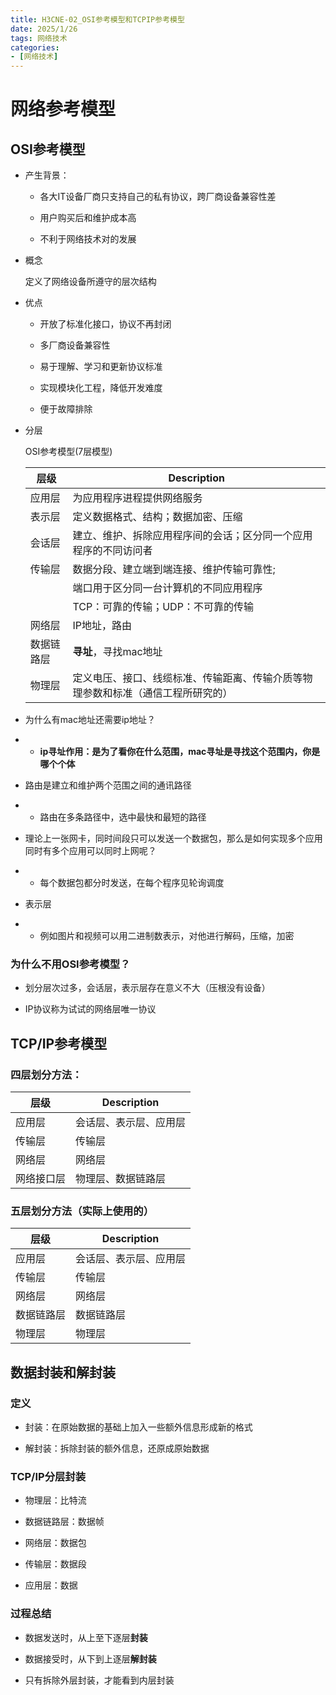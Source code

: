 ```yaml
---
title: H3CNE-02_OSI参考模型和TCPIP参考模型
date: 2025/1/26
tags: 网络技术
categories: 
- [网络技术]
---
```


# 网络参考模型

<!-- more -->

## OSI参考模型

- 产生背景：
  
  - 各大IT设备厂商只支持自己的私有协议，跨厂商设备兼容性差
  
  - 用户购买后和维护成本高
  
  - 不利于网络技术对的发展

- 概念
  
  定义了网络设备所遵守的层次结构

- 优点
  
  - 开放了标准化接口，协议不再封闭
  
  - 多厂商设备兼容性
  
  - 易于理解、学习和更新协议标准
  
  - 实现模块化工程，降低开发难度
  
  - 便于故障排除

- 分层
  
  OSI参考模型(7层模型)
  
  | 层级    | Description                              |
  | ----- | ---------------------------------------- |
  | 应用层   | 为应用程序进程提供网络服务                            |
  | 表示层   | 定义数据格式、结构；数据加密、压缩                        |
  | 会话层   | 建立、维护、拆除应用程序间的会话；区分同一个应用程序的不同访问者         |
  | 传输层   | 数据分段、建立端到端连接、维护传输可靠性;                    |
  |       | 端口用于区分同一台计算机的不同应用程序                      |
  |       | TCP：可靠的传输；UDP：不可靠的传输                     |
  | 网络层   | IP地址，路由                                  |
  | 数据链路层 | **寻址**，寻找mac地址                           |
  | 物理层   | 定义电压、接口、线缆标准、传输距离、传输介质等物理参数和标准（通信工程所研究的） |

- 为什么有mac地址还需要ip地址？

- - **ip寻址作用：是为了看你在什么范围，mac寻址是寻找这个范围内，你是哪个个体**

- 路由是建立和维护两个范围之间的通讯路径

- - 路由在多条路径中，选中最快和最短的路径

- 理论上一张网卡，同时间段只可以发送一个数据包，那么是如何实现多个应用同时有多个应用可以同时上网呢？

- - 每个数据包都分时发送，在每个程序见轮询调度

- 表示层

- - 例如图片和视频可以用二进制数表示，对他进行解码，压缩，加密

### 为什么不用OSI参考模型？

- 划分层次过多，会话层，表示层存在意义不大（压根没有设备）

- IP协议称为试试的网络层唯一协议

## TCP/IP参考模型

### 四层划分方法：

| 层级    | Description |
| ----- | ----------- |
| 应用层   | 会话层、表示层、应用层 |
| 传输层   | 传输层         |
| 网络层   | 网络层         |
| 网络接口层 | 物理层、数据链路层   |

### 五层划分方法（实际上使用的）

| 层级    | Description |
| ----- | ----------- |
| 应用层   | 会话层、表示层、应用层 |
| 传输层   | 传输层         |
| 网络层   | 网络层         |
| 数据链路层 | 数据链路层       |
| 物理层   | 物理层         |

## 数据封装和解封装

### 定义

- 封装：在原始数据的基础上加入一些额外信息形成新的格式

- 解封装：拆除封装的额外信息，还原成原始数据

### TCP/IP分层封装

- 物理层：比特流

- 数据链路层：数据帧

- 网络层：数据包

- 传输层：数据段

- 应用层：数据

### 过程总结

- 数据发送时，从上至下逐层**封装**

- 数据接受时，从下到上逐层**解封装**

- 只有拆除外层封装，才能看到内层封装
